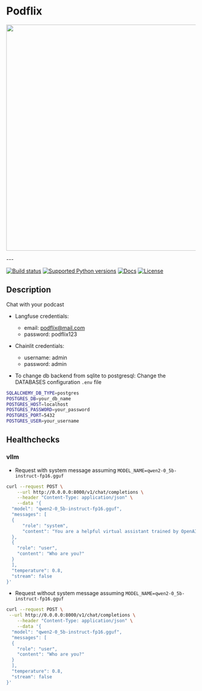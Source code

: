 # Podflix

<p align="center">
  <img width="600" src="https://raw.githubusercontent.com/ilkersigirci/podflix/main/puclic/banner.png">
</p style = "margin-bottom: 2rem;">
---

[![Build status](https://img.shields.io/github/actions/workflow/status/ilkersigirci/podflix/main.yml?branch=main)](https://github.com/ilkersigirci/podflix/actions/workflows/main.yml?query=branch%3Amain)
[![Supported Python versions](https://img.shields.io/badge/python-3.11_%7C_3.12_%7C_3.13-blue?labelColor=grey&color=blue)](https://github.com/ilkersigirci/podflix/blob/main/pyproject.toml)
[![Docs](https://img.shields.io/badge/docs-gh--pages-blue)](https://ilkersigirci.github.io/podflix/)
[![License](https://img.shields.io/github/license/ilkersigirci/podflix)](https://img.shields.io/github/license/ilkersigirci/podflix)

## Description

Chat with your podcast

- Langfuse credentials:
    - email: podflix@mail.com
    - password: podflix123

- Chainlit credentials:
    - username: admin
    - password: admin

- To change db backend from sqlite to postgresql: Change the DATABASES configuration `.env` file

```bash
SQLALCHEMY_DB_TYPE=postgres
POSTGRES_DB=your_db_name
POSTGRES_HOST=localhost
POSTGRES_PASSWORD=your_password
POSTGRES_PORT=5432
POSTGRES_USER=your_username
```

## Healthchecks

### vllm

- Request with system message assuming `MODEL_NAME=qwen2-0_5b-instruct-fp16.gguf`

```bash
curl --request POST \
    --url http://0.0.0.0:8000/v1/chat/completions \
    --header "Content-Type: application/json" \
    --data '{
  "model": "qwen2-0_5b-instruct-fp16.gguf",
  "messages": [
  {
      "role": "system",
      "content": "You are a helpful virtual assistant trained by OpenAI."
  },
  {
    "role": "user",
    "content": "Who are you?"
  }
  ],
  "temperature": 0.8,
  "stream": false
}'
```
- Request without system message assuming `MODEL_NAME=qwen2-0_5b-instruct-fp16.gguf`

```bash
curl --request POST \
 --url http://0.0.0.0:8000/v1/chat/completions \
    --header "Content-Type: application/json" \
    --data '{
  "model": "qwen2-0_5b-instruct-fp16.gguf",
  "messages": [
  {
    "role": "user",
    "content": "Who are you?"
  }
  ],
  "temperature": 0.8,
  "stream": false
}'
```
